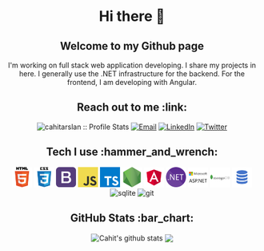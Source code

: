 <h1 align="center">Hi there 👋</h1>
<h2 align="center">Welcome to my Github page</h2>
<p align="center">I'm working on full stack web application developing. I share my projects in here. I generally use the .NET infrastructure for the backend. For the frontend, I am developing with Angular.</p>
<h2 align="center">Reach out to me :link:</h3>
<p align="center">
<img src="https://komarev.com/ghpvc/?username=cahitarslan&color=green" alt="cahitarslan :: Profile Stats">
<a href="mailto:cahitarslan93@outlook.com"><img alt="Email" src="https://img.shields.io/badge/Email-cahitarslan93@outlook.com-blue?style=flat&logo=gmail"></a>
<a href="https://www.linkedin.com/in/cahit-arslan-004583229/" target="_blank"><img alt="LinkedIn" src="https://img.shields.io/badge/LinkedIn-@cahitarslan-blue?style=flat&logo=linkedin"></a>
<a href="https://twitter.com/cahitarsIan"><img alt="Twitter" src="https://img.shields.io/badge/Twitter-cahitarsIan-blue?style=flat-square&logo=twitter"></a>
</p>
<h2 align="center">Tech I use :hammer_and_wrench:</h3>
<p align="center">
<img src="https://raw.githubusercontent.com/github/explore/80688e429a7d4ef2fca1e82350fe8e3517d3494d/topics/html/html.png" alt="htlm5" width="40" height="40"/>
<img src="https://raw.githubusercontent.com/github/explore/80688e429a7d4ef2fca1e82350fe8e3517d3494d/topics/css/css.png" alt="css3" width="40" height="40"/>
<img src="https://raw.githubusercontent.com/github/explore/80688e429a7d4ef2fca1e82350fe8e3517d3494d/topics/bootstrap/bootstrap.png" alt="bootstrap" width="40" height="40"/>
<img src="https://raw.githubusercontent.com/github/explore/80688e429a7d4ef2fca1e82350fe8e3517d3494d/topics/javascript/javascript.png" alt="javascript" width="40" height="40"/>
<img src="https://raw.githubusercontent.com/github/explore/80688e429a7d4ef2fca1e82350fe8e3517d3494d/topics/typescript/typescript.png" alt="typescript" width="40" height="40"/>
<img src="https://raw.githubusercontent.com/github/explore/80688e429a7d4ef2fca1e82350fe8e3517d3494d/topics/nodejs/nodejs.png" alt="nodejs" width="40" height="40"/>
<img src="https://raw.githubusercontent.com/github/explore/80688e429a7d4ef2fca1e82350fe8e3517d3494d/topics/angular/angular.png" alt="angular" width="40" height="40"/>
<img src="https://raw.githubusercontent.com/github/explore/93d8a67084f94b2a444e510199a6e7622e5b09a3/topics/dotnet/dotnet.png" alt="dotnet" width="40" height="40"/>
<img src="https://raw.githubusercontent.com/github/explore/80688e429a7d4ef2fca1e82350fe8e3517d3494d/topics/aspnet/aspnet.png" alt="aspnet" width="40" height="40"/>
<img src="https://raw.githubusercontent.com/github/explore/80688e429a7d4ef2fca1e82350fe8e3517d3494d/topics/mongodb/mongodb.png" alt="mongodb" width="40" height="40"/>
<img src="https://raw.githubusercontent.com/github/explore/80688e429a7d4ef2fca1e82350fe8e3517d3494d/topics/sql/sql.png" alt="sql" width="40" height="40"/>
<img src="https://www.vectorlogo.zone/logos/sqlite/sqlite-icon.svg" alt="sqlite" width="40" height="40"/>
<img src="https://www.vectorlogo.zone/logos/git-scm/git-scm-icon.svg" alt="git" width="40" height="40"/>
</p>
<h2 align="center">GitHub Stats :bar_chart:</h2>
<p align="center">
   <img align="center" src="https://github-readme-stats.vercel.app/api?username=cahitarslan&show_icons=true&include_all_commits=true&theme=tokyonight&hide_border=true" alt="Cahit's github stats" width="400"/>
   <img align="center" src="https://github-readme-stats.vercel.app/api/top-langs/?username=cahitarslan&layout=compact&theme=tokyonight&hide_border=true" width="400" />
</p>
